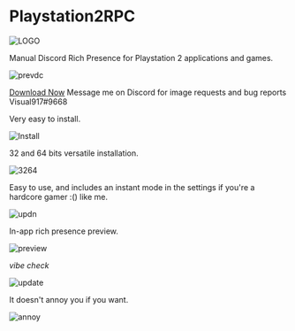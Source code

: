 # Playstation2RPC
![LOGO](http://secret-forest.xyz/githubps2photos/photo%20(3).jpg)

Manual Discord Rich Presence for Playstation 2 applications and games.

![prevdc](http://secret-forest.xyz/githubps2photos/photo%20(8).jpg)

[Download Now](https://github.com/Visual917/PS2RPC/releases)
Message me on Discord for image requests and bug reports
Visual917#9668

Very easy to install.

![Install](http://secret-forest.xyz/githubps2photos/photo%20(1).jpg)

32 and 64 bits versatile installation.

![3264](http://secret-forest.xyz/githubps2photos/photo%20(2).jpg)

Easy to use, and includes an instant mode in the settings if you're a hardcore gamer :() like me.

![updn](http://secret-forest.xyz/githubps2photos/photo%20(4).jpg)

In-app rich presence preview.

![preview](http://secret-forest.xyz/githubps2photos/photo%20(5).jpg)

*vibe check*

![update](http://secret-forest.xyz/githubps2photos/photo%20(6).jpg)

It doesn't annoy you if you want.

![annoy](http://secret-forest.xyz/githubps2photos/photo%20(7).jpg)
